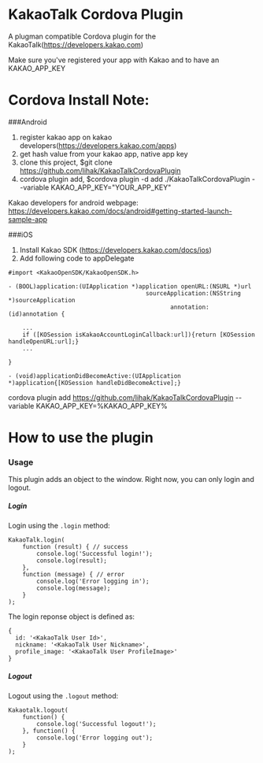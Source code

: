 KakaoTalk Cordova Plugin
========================

A plugman compatible Cordova plugin for the KakaoTalk(https://developers.kakao.com)

Make sure you've registered your app with Kakao and to have an KAKAO_APP_KEY

Cordova Install Note:
========================

###Android

1. register kakao app on kakao developers(https://developers.kakao.com/apps)
2. get hash value from your kakao app, native app key
3. clone this project, $git clone https://github.com/lihak/KakaoTalkCordovaPlugin
4. cordova plugin add, $cordova plugin -d add ./KakaoTalkCordovaPlugin --variable KAKAO_APP_KEY="YOUR_APP_KEY"

Kakao developers for android webpage: https://developers.kakao.com/docs/android#getting-started-launch-sample-app


###iOS

1. Install Kakao SDK (https://developers.kakao.com/docs/ios)
2. Add following code to appDelegate

```
#import <KakaoOpenSDK/KakaoOpenSDK.h>

- (BOOL)application:(UIApplication *)application openURL:(NSURL *)url
                                       sourceApplication:(NSString *)sourceApplication
                                              annotation:(id)annotation {

    ...
    if ([KOSession isKakaoAccountLoginCallback:url]){return [KOSession handleOpenURL:url];}
    ...
    
}

- (void)applicationDidBecomeActive:(UIApplication *)application{[KOSession handleDidBecomeActive];}
```

cordova plugin add https://github.com/lihak/KakaoTalkCordovaPlugin --variable KAKAO_APP_KEY=%KAKAO_APP_KEY%


How to use the plugin
========================

### Usage

This plugin adds an object to the window. Right now, you can only login and logout.

##### Login

Login using the `.login` method:
```
KakaoTalk.login(
    function (result) { // success
        console.log('Successful login!');
		console.log(result);
    },
    function (message) { // error
        console.log('Error logging in');
		console.log(message);
    }
);
```

The login reponse object is defined as:
```
{
  id: '<KakaoTalk User Id>',
  nickname: '<KakaoTalk User Nickname>',
  profile_image: '<KakaoTalk User ProfileImage>'
}
```

##### Logout

Logout using the `.logout` method:
```
Kakaotalk.logout(
	function() {
		console.log('Successful logout!');
	}, function() {
		console.log('Error logging out');
	}
);
```

